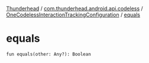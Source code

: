 [Thunderhead](../../index.md) / [com.thunderhead.android.api.codeless](../index.md) / [OneCodelessInteractionTrackingConfiguration](index.md) / [equals](./equals.md)

# equals

`fun equals(other: Any?): Boolean`